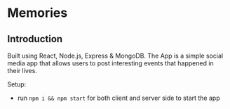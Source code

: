# Memories

<!-- ![Memories](https://i.ibb.co/7CmVbCW/image.png) -->

## Introduction

Built using React, Node.js, Express & MongoDB. The App is a simple social media app that allows users to post interesting events that happened in their lives.

Setup:

- run `npm i && npm start` for both client and server side to start the app
